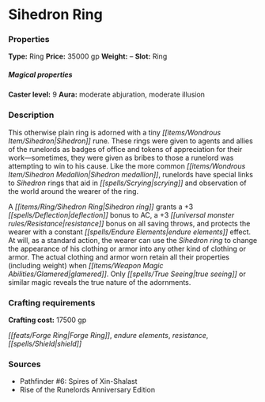 ﻿---
Title: "Sihedron Ring"
Type: "Ring"
Price: "35000 gp"
Weight: "–"
Slot: "Ring"
Caster level: "9"
Aura: "moderate abjuration, moderate illusion"
Description: |
  "This otherwise plain ring is adorned with a tiny Sihedron rune. These rings were given to agents and allies of the runelords as badges of office and tokens of appreciation for their work—sometimes, they were given as bribes to those a runelord was attempting to win to his cause. Like the more common _Sihedron medallion_, runelords have special links to _Sihedron rings_ that aid in scrying and observation of the world around the wearer of the ring.
  A _Sihedron ring_ grants a +3 deflection bonus to AC, a +3 resistance bonus on all saving throws, and protects the wearer with a constant _endure elements_ effect. At will, as a standard action, the wearer can use the _Sihedron ring_ to change the appearance of his clothing or armor into any other kind of clothing or armor. The actual clothing and armor worn retain all their properties (including weight) when glamered. Only _true seeing_ or similar magic reveals the true nature of the adornments."
Crafting cost: "17500 gp"
Sources: "['Pathfinder #6: Spires of Xin-Shalast', 'Rise of the Runelords Anniversary Edition']"
---

# Sihedron Ring

### Properties

**Type:** Ring **Price:** 35000 gp **Weight:** – **Slot:** Ring

##### Magical properties

**Caster level:** 9 **Aura:** moderate abjuration, moderate illusion

### Description

This otherwise plain ring is adorned with a tiny _[[items/Wondrous Item/Sihedron|Sihedron]]_ rune. These rings were given to agents and allies of the runelords as badges of office and tokens of appreciation for their work—sometimes, they were given as bribes to those a runelord was attempting to win to his cause. Like the more common _[[items/Wondrous Item/Sihedron Medallion|Sihedron medallion]]_, runelords have special links to _Sihedron_ rings that aid in _[[spells/Scrying|scrying]]_ and observation of the world around the wearer of the ring.

A _[[items/Ring/Sihedron Ring|Sihedron ring]]_ grants a +3 _[[spells/Deflection|deflection]]_ bonus to AC, a +3 _[[universal monster rules/Resistance|resistance]]_ bonus on all saving throws, and protects the wearer with a constant _[[spells/Endure Elements|endure elements]]_ effect. At will, as a standard action, the wearer can use the _Sihedron ring_ to change the appearance of his clothing or armor into any other kind of clothing or armor. The actual clothing and armor worn retain all their properties (including weight) when _[[items/Weapon Magic Abilities/Glamered|glamered]]_. Only _[[spells/True Seeing|true seeing]]_ or similar magic reveals the true nature of the adornments.

### Crafting requirements

**Crafting cost:** 17500 gp

_[[feats/Forge Ring|Forge Ring]]_, _endure elements_, _resistance_, _[[spells/Shield|shield]]_

### Sources

* Pathfinder #6: Spires of Xin-Shalast
* Rise of the Runelords Anniversary Edition